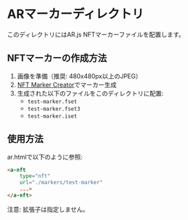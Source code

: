 # ARマーカーディレクトリ

このディレクトリにはAR.js NFTマーカーファイルを配置します。

## NFTマーカーの作成方法

1. 画像を準備（推奨: 480x480px以上のJPEG）
2. [NFT Marker Creator](https://carnaux.github.io/NFT-Marker-Creator/)でマーカー生成
3. 生成された以下のファイルをこのディレクトリに配置:
   - `test-marker.fset`
   - `test-marker.fset3`
   - `test-marker.iset`

## 使用方法

ar.htmlで以下のように参照:
```html
<a-nft
    type="nft"
    url="./markers/test-marker"
    ...>
</a-nft>
```

注意: 拡張子は指定しません。
